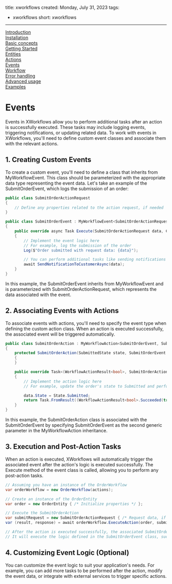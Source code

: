 title: xworkflows
created: Monday, July 31, 2023
tags:
  - xworkflows
short: xworkflows
---
<a href="index.html">Introduction</a><br>
<a href="installation.html">Installation</a><br>
<a href="basic.html">Basic concepts</a><br>
<a href="starting.html">Getting Started</a><br>
<a href="entities.html">Entities</a><br>
<a href="actions.html">Actions</a><br>
<a href="events.html">Events</a><br>
<a href="workflow.html">Workflow</a><br>
<a href="errors.html">Error handling</a><br>
<a href="advanced.html">Advanced usage</a><br>
<a href="examples.html">Examples</a><br>

# Events
Events in XWorkflows allow you to perform additional tasks after an action is successfully executed. These tasks may include logging events, triggering notifications, or updating related data. To work with events in XWorkflows, you'll need to define custom event classes and associate them with the relevant actions.

## 1. Creating Custom Events
To create a custom event, you'll need to define a class that inherits from MyWorkflowEvent. This class should be parameterized with the appropriate data type representing the event data. Let's take an example of the SubmitOrderEvent, which logs the submission of an order:

```csharp
public class SubmitOrderActionRequest
{
    // Define any properties related to the action request, if needed
}

public class SubmitOrderEvent : MyWorkflowEvent<SubmitOrderActionRequest>
{
    public override async Task Execute(SubmitOrderActionRequest data, CancellationToken cancellationToken)
    {
        // Implement the event logic here
        // For example, log the submission of the order
        Log($"Order submitted with request data: {data}");

        // You can perform additional tasks like sending notifications or updating related data
        await SendNotificationToCustomerAsync(data);
    }
}
```
In this example, the SubmitOrderEvent inherits from MyWorkflowEvent and is parameterized with SubmitOrderActionRequest, which represents the data associated with the event.

## 2. Associating Events with Actions
To associate events with actions, you'll need to specify the event type when defining the custom action class. When an action is executed successfully, the associated event will be triggered automatically.

```csharp
public class SubmitOrderAction : MyWorkflowAction<SubmitOrderEvent, SubmittedState, SubmitOrderActionRequest, SubmitOrderActionRequest, bool>
{
    protected SubmitOrderAction(SubmittedState state, SubmitOrderEvent e) : base(state, e)
    {
    }

    public override Task<(WorkflowActionResult<bool>, SubmitOrderActionRequest)> Execute(OrderEntity data, SubmitOrderActionRequest p, CancellationToken cancellationToken)
    {
        // Implement the action logic here
        // For example, update the order's state to Submitted and perform other tasks

        data.State = State.Submitted;
        return Task.FromResult((WorkflowActionResult<bool>.Succeeded(true), p));
    }
}
```
In this example, the SubmitOrderAction class is associated with the SubmitOrderEvent by specifying SubmitOrderEvent as the second generic parameter in the MyWorkflowAction inheritance.

## 3. Execution and Post-Action Tasks
When an action is executed, XWorkflows will automatically trigger the associated event after the action's logic is executed successfully. The Execute method of the event class is called, allowing you to perform any post-action tasks.

```csharp
// Assuming you have an instance of the OrderWorkflow
var orderWorkflow = new OrderWorkflow(actions);

// Create an instance of the OrderEntity
var order = new OrderEntity { /* Initialize properties */ };

// Execute the SubmitOrderAction
var submitRequest = new SubmitOrderActionRequest { /* Request data, if needed */ };
var (result, response) = await orderWorkflow.ExecuteAction(order, submitRequest);

// After the action is executed successfully, the associated SubmitOrderEvent will be triggered automatically.
// It will execute the logic defined in the SubmitOrderEvent class, such as logging the submission and sending notifications.
```
## 4. Customizing Event Logic (Optional)
You can customize the event logic to suit your application's needs. For example, you can add more tasks to be performed after the action, modify the event data, or integrate with external services to trigger specific actions.